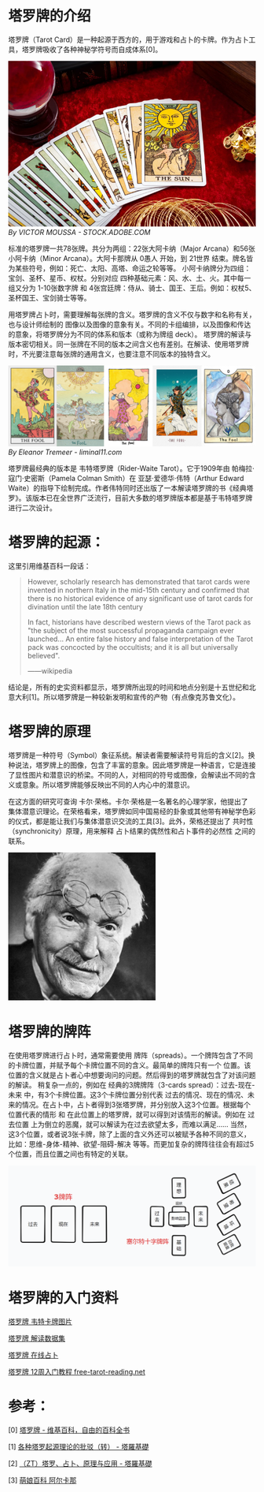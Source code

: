 # 塔罗牌的介绍

塔罗牌（Tarot Card）是一种起源于西方的，用于游戏和占卜的卡牌。作为占卜工具，塔罗牌吸收了各种神秘学符号而自成体系[0]。

![tarot cards](../images/tarot-VICTORMOUSSA-STOCK.ADOBE.COM.png)
*By VICTOR MOUSSA - STOCK.ADOBE.COM*


标准的塔罗牌一共78张牌。共分为两组：22张大阿卡纳（Major Arcana）和56张小阿卡纳（Minor Arcana）。大阿卡那牌从 0愚人 开始，到 21世界 结束。牌名皆为某些符号，例如：死亡、太阳、高塔、命运之轮等等。
小阿卡纳牌分为四组：宝剑、圣杯、星币、权杖。分别对应 四种基础元素：风、水、土、火。其中每一组又分为 1-10张数字牌 和 4张宫廷牌：侍从、骑士、国王、王后。例如：权杖5、圣杯国王、宝剑骑士等等。

用塔罗牌占卜时，需要理解每张牌的含义。塔罗牌的含义不仅与数字和名称有关，也与设计师绘制的 图像以及图像的意象有关。不同的卡组编排，以及图像和传达的意象，将塔罗牌分为不同的体系和版本（或称为牌组 deck）。
塔罗牌的解读与版本密切相关。同一张牌在不同的版本之间含义也有差别。在解读、使用塔罗牌时，不光要注意每张牌的通用含义，也要注意不同版本的独特含义。

![the fool in different decks](../images/tarotFool-EleanorTremeer-liminal11.com.png)
*By Eleanor Tremeer - liminal11.com*


塔罗牌最经典的版本是 韦特塔罗牌（Rider-Waite Tarot）。它于1909年由 帕梅拉·寇门·史密斯（Pamela Colman Smith）在 亚瑟·爱德华·伟特（Arthur Edward Waite）的指导下绘制完成。作者伟特同时还出版了一本解读塔罗牌的书《经典塔罗》。该版本已在全世界广泛流行，目前大多数的塔罗牌版本都是基于韦特塔罗牌进行二次设计。


# 塔罗牌的起源：

这里引用维基百科一段话：

>However, scholarly research has demonstrated that tarot cards were invented in northern Italy in the mid-15th century and confirmed that there is no historical evidence of any significant use of tarot cards for divination until the late 18th century
>
>In fact, historians have described western views of the Tarot pack as "the subject of the most successful propaganda campaign ever launched... An entire false history and false interpretation of the Tarot pack was concocted by the occultists; and it is all but universally believed".
>
>——wikipedia

结论是，所有的史实资料都显示，塔罗牌所出现的时间和地点分别是十五世纪和北意大利[1]。所以塔罗牌是一种较新发明和宣传的产物（有点像克苏鲁文化）。


# 塔罗牌的原理

塔罗牌是一种符号（Symbol）象征系统。解读者需要解读符号背后的含义[2]。换种说法，塔罗牌上的图像，包含了丰富的意象。因此塔罗牌是一种语言，它是连接了显性图片和潜意识的桥梁。不同的人，对相同的符号或图像，会解读出不同的含义或意象。所以塔罗牌能够反映出不同的人内心中的潜意识。

在这方面的研究可查询 卡尔·荣格。卡尔·荣格是一名著名的心理学家，他提出了 集体潜意识理论。在荣格看来，塔罗牌如同中国易经的卦象或其他带有神秘学色彩的仪式，都是能让我们与集体潜意识交流的工具[3]。此外，荣格还提出了 共时性（synchronicity）原理，用来解释 占卜结果的偶然性和占卜事件的必然性 之间的联系。

![Carl Jung](../images/Jung.jpg)


# 塔罗牌的牌阵

在使用塔罗牌进行占卜时，通常需要使用 牌阵（spreads）。一个牌阵包含了不同的卡牌位置，并赋予每个卡牌位置不同的含义。最简单的牌阵只有一个 位置。该位置的含义就是占卜者心中想要询问的问题。然后得到的塔罗牌就包含了对该问题的解读。
稍复杂一点的，例如在 经典的3牌牌阵（3-cards spread）：过去-现在-未来 中，有3个卡牌位置。这3个卡牌位置分别代表 过去的情况、现在的情况、未来的情况。在占卜中，占卜者得到3张塔罗牌，并分别放入这3个位置。根据每个位置代表的情形 和 在此位置上的塔罗牌，就可以得到对该情形的解读。例如在 过去位置 上为倒立的恶魔，就可以解读为在过去欲望太多，而难以满足……
当然，这3个位置，或者说3张卡牌，除了上面的含义外还可以被赋予各种不同的意义，比如：思维-身体-精神、欲望-阻碍-解决 等等。而更加复杂的牌阵往往会有超过5个位置，而且位置之间也有特定的关联。

![tarot spreads](../images/tarotSpreads.png)


# 塔罗牌的入门资料

[塔罗牌 韦特卡牌图片](https://github.com/Searge/tarot)

[塔罗牌 解读数据集](https://www.kaggle.com/datasets/lsind18/tarot-json)

[塔罗牌 在线占卜](https://tarot-world-rws-deck.web.app)

[塔罗牌 12周入门教程 free-tarot-reading.net](https://www.free-tarot-reading.net/learn-tarot)


# 参考：
[0]  [塔罗牌 - 维基百科，自由的百科全书](https://zh.wikipedia.org/wiki/%E5%A1%94%E7%BE%85%E7%89%8C)

[1]  [各种塔罗起源理论的批驳（转） - 塔羅基礎 ](http://www.imslr.com/thread-26141-1-1.html)

[2]  [（ZT）塔罗、占卜、原理与应用 - 塔羅基礎](http://www.imslr.com/thread-26218-1-1.html)

[3]  [萌娘百科 阿尔卡那](https://mzh.moegirl.org.cn/%E9%98%BF%E5%B0%94%E5%8D%A1%E9%82%A3)
